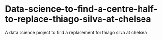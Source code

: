 # Data-science-to-find-a-centre-half-to-replace-thiago-silva-at-chelsea
A data science project to find a replacement for thiago silva at chelsea
